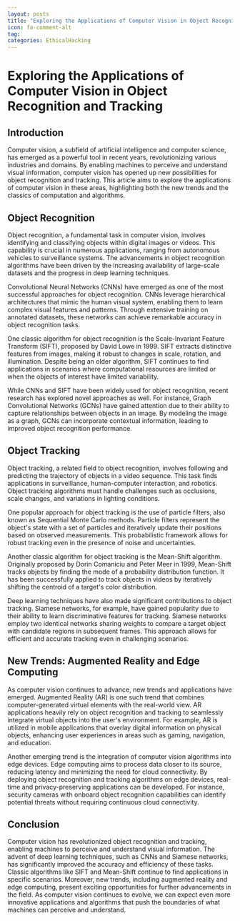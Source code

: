 ```yaml
---
layout: posts
title: "Exploring the Applications of Computer Vision in Object Recognition and Tracking"
icon: fa-comment-alt
tag:      
categories: EthicalHacking
---
```



# Exploring the Applications of Computer Vision in Object Recognition and Tracking

## Introduction

Computer vision, a subfield of artificial intelligence and computer science, has emerged as a powerful tool in recent years, revolutionizing various industries and domains. By enabling machines to perceive and understand visual information, computer vision has opened up new possibilities for object recognition and tracking. This article aims to explore the applications of computer vision in these areas, highlighting both the new trends and the classics of computation and algorithms.

## Object Recognition

Object recognition, a fundamental task in computer vision, involves identifying and classifying objects within digital images or videos. This capability is crucial in numerous applications, ranging from autonomous vehicles to surveillance systems. The advancements in object recognition algorithms have been driven by the increasing availability of large-scale datasets and the progress in deep learning techniques.

Convolutional Neural Networks (CNNs) have emerged as one of the most successful approaches for object recognition. CNNs leverage hierarchical architectures that mimic the human visual system, enabling them to learn complex visual features and patterns. Through extensive training on annotated datasets, these networks can achieve remarkable accuracy in object recognition tasks.

One classic algorithm for object recognition is the Scale-Invariant Feature Transform (SIFT), proposed by David Lowe in 1999. SIFT extracts distinctive features from images, making it robust to changes in scale, rotation, and illumination. Despite being an older algorithm, SIFT continues to find applications in scenarios where computational resources are limited or when the objects of interest have limited variability.

While CNNs and SIFT have been widely used for object recognition, recent research has explored novel approaches as well. For instance, Graph Convolutional Networks (GCNs) have gained attention due to their ability to capture relationships between objects in an image. By modeling the image as a graph, GCNs can incorporate contextual information, leading to improved object recognition performance.

## Object Tracking

Object tracking, a related field to object recognition, involves following and predicting the trajectory of objects in a video sequence. This task finds applications in surveillance, human-computer interaction, and robotics. Object tracking algorithms must handle challenges such as occlusions, scale changes, and variations in lighting conditions.

One popular approach for object tracking is the use of particle filters, also known as Sequential Monte Carlo methods. Particle filters represent the object's state with a set of particles and iteratively update their positions based on observed measurements. This probabilistic framework allows for robust tracking even in the presence of noise and uncertainties.

Another classic algorithm for object tracking is the Mean-Shift algorithm. Originally proposed by Dorin Comaniciu and Peter Meer in 1999, Mean-Shift tracks objects by finding the mode of a probability distribution function. It has been successfully applied to track objects in videos by iteratively shifting the centroid of a target's color distribution.

Deep learning techniques have also made significant contributions to object tracking. Siamese networks, for example, have gained popularity due to their ability to learn discriminative features for tracking. Siamese networks employ two identical networks sharing weights to compare a target object with candidate regions in subsequent frames. This approach allows for efficient and accurate tracking even in challenging scenarios.

## New Trends: Augmented Reality and Edge Computing

As computer vision continues to advance, new trends and applications have emerged. Augmented Reality (AR) is one such trend that combines computer-generated virtual elements with the real-world view. AR applications heavily rely on object recognition and tracking to seamlessly integrate virtual objects into the user's environment. For example, AR is utilized in mobile applications that overlay digital information on physical objects, enhancing user experiences in areas such as gaming, navigation, and education.

Another emerging trend is the integration of computer vision algorithms into edge devices. Edge computing aims to process data closer to its source, reducing latency and minimizing the need for cloud connectivity. By deploying object recognition and tracking algorithms on edge devices, real-time and privacy-preserving applications can be developed. For instance, security cameras with onboard object recognition capabilities can identify potential threats without requiring continuous cloud connectivity.

## Conclusion

Computer vision has revolutionized object recognition and tracking, enabling machines to perceive and understand visual information. The advent of deep learning techniques, such as CNNs and Siamese networks, has significantly improved the accuracy and efficiency of these tasks. Classic algorithms like SIFT and Mean-Shift continue to find applications in specific scenarios. Moreover, new trends, including augmented reality and edge computing, present exciting opportunities for further advancements in the field. As computer vision continues to evolve, we can expect even more innovative applications and algorithms that push the boundaries of what machines can perceive and understand.